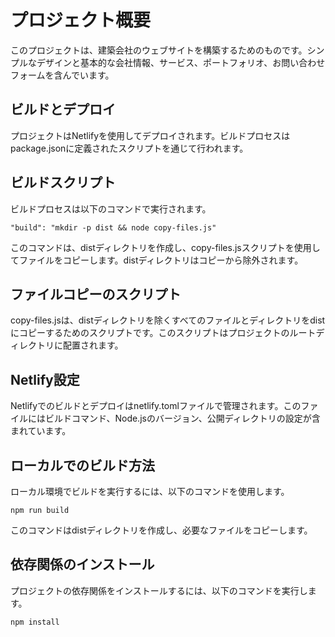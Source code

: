 # プロジェクト概要

このプロジェクトは、建築会社のウェブサイトを構築するためのものです。シンプルなデザインと基本的な会社情報、サービス、ポートフォリオ、お問い合わせフォームを含んでいます。

## ビルドとデプロイ

プロジェクトはNetlifyを使用してデプロイされます。ビルドプロセスはpackage.jsonに定義されたスクリプトを通じて行われます。

## ビルドスクリプト

ビルドプロセスは以下のコマンドで実行されます。

```
"build": "mkdir -p dist && node copy-files.js"
```

このコマンドは、distディレクトリを作成し、copy-files.jsスクリプトを使用してファイルをコピーします。distディレクトリはコピーから除外されます。

## ファイルコピーのスクリプト

copy-files.jsは、distディレクトリを除くすべてのファイルとディレクトリをdistにコピーするためのスクリプトです。このスクリプトはプロジェクトのルートディレクトリに配置されます。

## Netlify設定

Netlifyでのビルドとデプロイはnetlify.tomlファイルで管理されます。このファイルにはビルドコマンド、Node.jsのバージョン、公開ディレクトリの設定が含まれています。

## ローカルでのビルド方法

ローカル環境でビルドを実行するには、以下のコマンドを使用します。

```
npm run build
```

このコマンドはdistディレクトリを作成し、必要なファイルをコピーします。

## 依存関係のインストール

プロジェクトの依存関係をインストールするには、以下のコマンドを実行します。

```
npm install
```
